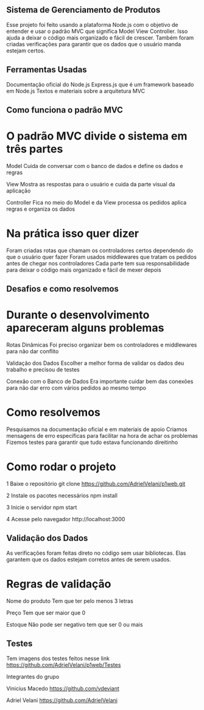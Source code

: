 ## Sistema de Gerenciamento de Produtos

Esse projeto foi feito usando a plataforma Node.js com o objetivo de entender e usar o padrão MVC que significa Model View Controller. Isso ajuda a deixar o código mais organizado e fácil de crescer. Também foram criadas verificações para garantir que os dados que o usuário manda estejam certos.

## Ferramentas Usadas

  Documentação oficial do Node.js
  Express.js que é um framework baseado em Node.js
  Textos e materiais sobre a arquitetura MVC

## Como funciona o padrão MVC

# O padrão MVC divide o sistema em três partes

  Model
    Cuida de conversar com o banco de dados e define os dados e regras

  View
    Mostra as respostas para o usuário e cuida da parte visual da aplicação

  Controller
    Fica no meio do Model e da View processa os pedidos aplica regras e organiza os dados

# Na prática isso quer dizer

  Foram criadas rotas que chamam os controladores certos dependendo do que o usuário quer fazer
  Foram usados middlewares que tratam os pedidos antes de chegar nos controladores
  Cada parte tem sua responsabilidade para deixar o código mais organizado e fácil de mexer depois

## Desafios e como resolvemos

# Durante o desenvolvimento apareceram alguns problemas

  Rotas Dinâmicas
    Foi preciso organizar bem os controladores e middlewares para não dar conflito

  Validação dos Dados
    Escolher a melhor forma de validar os dados deu trabalho e precisou de testes

  Conexão com o Banco de Dados
    Era importante cuidar bem das conexões para não dar erro com vários pedidos ao mesmo tempo

# Como resolvemos

  Pesquisamos na documentação oficial e em materiais de apoio
  Criamos mensagens de erro específicas para facilitar na hora de achar os problemas
  Fizemos testes para garantir que tudo estava funcionando direitinho

# Como rodar o projeto

  1 Baixe o repositório
     git clone https://github.com/AdrielVelani/p1web.git

  2 Instale os pacotes necessários
     npm install

  3 Inicie o servidor
     npm start

  4 Acesse pelo navegador
     http://localhost:3000

## Validação dos Dados

As verificações foram feitas direto no código sem usar bibliotecas. Elas garantem que os dados estejam corretos antes de serem usados.

# Regras de validação

  Nome do produto
    Tem que ter pelo menos 3 letras

  Preço
    Tem que ser maior que 0

  Estoque
    Não pode ser negativo tem que ser 0 ou mais

## Testes

Tem imagens dos testes feitos nesse link
https://github.com/AdrielVelani/p1web/Testes

Integrantes do grupo

  Vinicius Macedo
  https://github.com/vdeviant

  Adriel Velani
  https://github.com/AdrielVelani